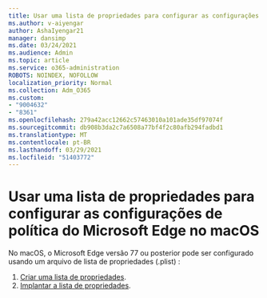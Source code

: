 ```yaml
---
title: Usar uma lista de propriedades para configurar as configurações de política do Microsoft Edge no macOS
ms.author: v-aiyengar
author: AshaIyengar21
manager: dansimp
ms.date: 03/24/2021
ms.audience: Admin
ms.topic: article
ms.service: o365-administration
ROBOTS: NOINDEX, NOFOLLOW
localization_priority: Normal
ms.collection: Adm_O365
ms.custom:
- "9004632"
- "8361"
ms.openlocfilehash: 279a42acc12662c57463010a101ade35df97074f
ms.sourcegitcommit: db908b3da2c7a6508a77bf4f2c80afb294fadbd1
ms.translationtype: MT
ms.contentlocale: pt-BR
ms.lasthandoff: 03/29/2021
ms.locfileid: "51403772"
---
```

# <a name="use-a-property-list-to-configure-the-policy-settings-for-microsoft-edge-on-macos"></a>Usar uma lista de propriedades para configurar as configurações de política do Microsoft Edge no macOS

No macOS, o Microsoft Edge versão 77 ou posterior pode ser configurado usando um arquivo de lista de propriedades (.plist) :

1. [Criar uma lista de propriedades](https://go.microsoft.com/fwlink/?linkid=2134726).
1. [Implantar a lista de propriedades](https://go.microsoft.com/fwlink/?linkid=2134727).
